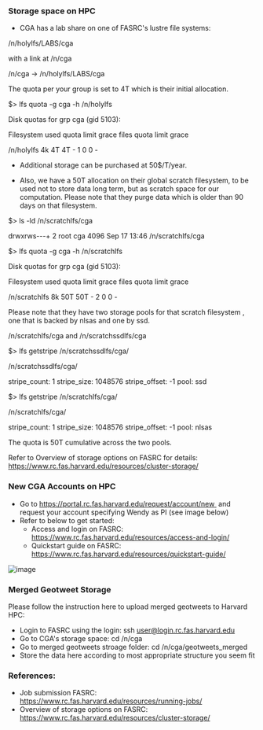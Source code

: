 ### Storage space on HPC

- CGA has a lab share on one of FASRC's lustre file systems:

/n/holylfs/LABS/cga

with a link at /n/cga

/n/cga -> /n/holylfs/LABS/cga

The quota per your group is set to 4T which is their initial allocation.

$> lfs quota -g cga -h /n/holylfs

Disk quotas for grp cga (gid 5103):

Filesystem used quota limit grace files quota limit grace

/n/holylfs 4k 4T 4T - 1 0 0 -


- Additional storage can be purchased at 50$/T/year.

- Also, we have a 50T allocation on their global scratch filesystem, to be used
not to store data long term, but as scratch space for our computation. Please
note that they purge data which is older than 90 days on that filesystem. 

$> ls -ld /n/scratchlfs/cga

drwxrws---+ 2 root cga 4096 Sep 17 13:46 /n/scratchlfs/cga

$> lfs quota -g cga -h /n/scratchlfs

Disk quotas for grp cga (gid 5103):

Filesystem used quota limit grace files quota limit grace

/n/scratchlfs 8k 50T 50T - 2 0 0 -

Please note that they have two storage pools for that scratch filesystem , one
that is backed by nlsas and one by ssd.

/n/scratchlfs/cga and /n/scratchssdlfs/cga

$> lfs getstripe /n/scratchssdlfs/cga/

/n/scratchssdlfs/cga/

stripe_count: 1 stripe_size: 1048576 stripe_offset: -1 pool: ssd

$> lfs getstripe /n/scratchlfs/cga/

/n/scratchlfs/cga/

stripe_count: 1 stripe_size: 1048576 stripe_offset: -1 pool: nlsas


The quota is 50T cumulative across the two pools. 

Refer to Overview of storage options on FASRC for details: https://www.rc.fas.harvard.edu/resources/cluster-storage/


### New CGA Accounts on HPC

- Go to https://portal.rc.fas.harvard.edu/request/account/new  
and request your account specifying Wendy as PI (see image below)
- Refer to below to get started:
  - Access and login on FASRC: https://www.rc.fas.harvard.edu/resources/access-and-login/
  - Quickstart guide on FASRC: https://www.rc.fas.harvard.edu/resources/quickstart-guide/






![image](https://github.com/cga-harvard/GIS_Apps_on_HPC/blob/master/cga_account_request.png)



### Merged Geotweet Storage

Please follow the instruction here to upload merged geotweets to Harvard HPC:

- Login to FASRC using the login: ssh user@login.rc.fas.harvard.edu
- Go to CGA's storage space: cd  /n/cga
- Go to merged geotweets stroage folder: cd  /n/cga/geotweets_merged
- Store the data here according to most appropriate structure you seem fit

### References:

- Job submission FASRC: https://www.rc.fas.harvard.edu/resources/running-jobs/
- Overview of storage options on FASRC: https://www.rc.fas.harvard.edu/resources/cluster-storage/
